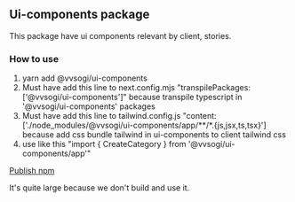 ## Ui-components package

This package have ui components relevant by client, stories.

### How to use

1. yarn add @vvsogi/ui-components
2. Must have add this line to next.config.mjs "transpilePackages: ['@vvsogi/ui-components']" because transpile typescript in '@vvsogi/ui-components' packages
3. Must have add this line to tailwind.config.js "content: ['./node_modules/@vvsogi/ui-components/app/**/*.{js,jsx,ts,tsx}'] because add css bundle tailwind in ui-components to client tailwind css
4. use like this "import { CreateCategory } from '@vvsogi/ui-components/app'"

[Publish npm](https://www.npmjs.com/package/@vvsogi/ui-components)

It's quite large because we don't build and use it.
